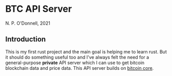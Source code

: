 # BTC API Server

N. P. O'Donnell, 2021

## Introduction

This is my first rust project and the main goal is helping me to learn rust. But it should do something useful too and I've always felt the need for a general-purpose **private** API server which I can use to get bitcoin blockchain data and price data. This API server builds on [bitcoin core](https://github.com/bitcoin/bitcoin). 

